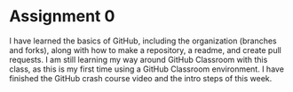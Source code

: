 # Assignment 0
I have learned the basics of GitHub, including the organization (branches and forks), along with how to make a repository, a readme, and create pull requests. I am still learning my way around GitHub Classroom with this class, as this is my first time using a GitHub Classroom environment. I have finished the GitHub crash course video and the intro steps of this week.
